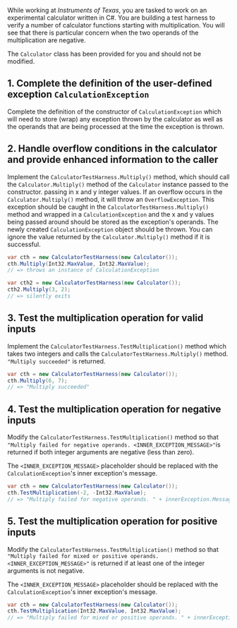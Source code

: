 While working at _Instruments of Texas_, you are tasked to work on an experimental calculator written in C#. You are building a test harness to verify a number of calculator functions starting with multiplication. You will see that there is particular concern when the two operands of the multiplication are negative.

The `Calculator` class has been provided for you and should not be modified.

## 1. Complete the definition of the user-defined exception `CalculationException`

Complete the definition of the constructor of `CalculationException` which will need to store (wrap) any exception thrown by the calculator as well as the operands that are being processed at the time the exception is thrown.

## 2. Handle overflow conditions in the calculator and provide enhanced information to the caller

Implement the `CalculatorTestHarness.Multiply()` method, which should call the `Calculator.Multiply()` method of the `Calculator` instance passed to the constructor.
passing in x and y integer values. If an overflow occurs in the `Calculator.Multiply()` method, it will throw an `OverflowException`. This exception should be caught in the `CalculatorTestHarness.Multiply()` method and wrapped in a `CalculationException` and the x and y values being passed around should be stored as the exception's operands. The newly created `CalculationException` object should be thrown. You can ignore the value returned by the `Calculator.Multiply()` method if it is successful.

```csharp
var cth = new CalculatorTestHarness(new Calculator());
cth.Multiply(Int32.MaxValue, Int32.MaxValue);
// => throws an instance of CalculationException

var cth2 = new CalculatorTestHarness(new Calculator());
cth2.Multiply(3, 2);
// => silently exits
```

## 3. Test the multiplication operation for valid inputs

Implement the `CalculatorTestHarness.TestMultiplication()` method which takes two integers and calls the `CalculatorTestHarness.Multiply()` method. `"Multiply succeeded"` is returned.

```csharp
var cth = new CalculatorTestHarness(new Calculator());
cth.Multiply(6, 7);
// => "Multiply succeeded"
```

## 4. Test the multiplication operation for negative inputs

Modify the `CalculatorTestHarness.TestMultiplication()` method so that `"Multiply failed for negative operands. <INNER_EXCEPTION_MESSAGE>"`is returned if both integer arguments are negative (less than zero).

The `<INNER_EXCEPTION_MESSAGE>` placeholder should be replaced with the `CalculationException`'s inner exception's message.

```csharp
var cth = new CalculatorTestHarness(new Calculator());
cth.TestMultiplication(-2, -Int32.MaxValue);
// => "Multiply failed for negative operands. " + innerException.Message
```

## 5. Test the multiplication operation for positive inputs

Modify the `CalculatorTestHarness.TestMultiplication()` method so that `"Multiply failed for mixed or positive operands. <INNER_EXCEPTION_MESSAGE>"` is returned if at least one of the integer arguments is not negative.

The `<INNER_EXCEPTION_MESSAGE>` placeholder should be replaced with the `CalculationException`'s inner exception's message.

```csharp
var cth = new CalculatorTestHarness(new Calculator());
cth.TestMultiplication(Int32.MaxValue, Int32.MaxValue);
// => "Multiply failed for mixed or positive operands. " + innerException.Message
```
